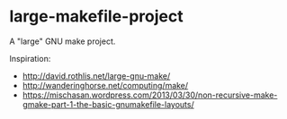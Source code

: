 # large-makefile-project
A "large" GNU make project.

Inspiration:
- http://david.rothlis.net/large-gnu-make/
- http://wanderinghorse.net/computing/make/
- https://mischasan.wordpress.com/2013/03/30/non-recursive-make-gmake-part-1-the-basic-gnumakefile-layouts/
